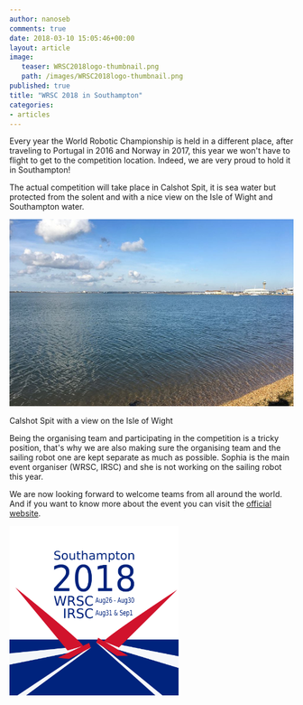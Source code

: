 ```yaml
---
author: nanoseb
comments: true
date: 2018-03-10 15:05:46+00:00
layout: article
image:
   teaser: WRSC2018logo-thumbnail.png
   path: /images/WRSC2018logo-thumbnail.png
published: true
title: "WRSC 2018 in Southampton"
categories:
- articles
---
```


Every year the World Robotic Championship is held in a different place, after traveling to Portugal in 2016 and Norway in 2017, this year we won't have to flight to get to the competition location. Indeed, we are very proud to hold it in Southampton!

The actual competition will take place in Calshot Spit, it is sea water but protected from the solent and with a nice view on the Isle of Wight and Southampton water.

![Calshot with a view on the Isle of Wight](/images/calshot.jpg)

Calshot Spit with a view on the Isle of Wight

Being the organising team and participating in the competition is a tricky position, that's why we are also making sure the organising team and the sailing robot one are kept separate as much as possible. Sophia is the main event organiser (WRSC, IRSC) and she is not working on the sailing robot this year.

We are now looking forward to welcome teams from all around the world. And if you want to know more about the event you can visit the [official website](https://www.roboticsailing.org/2018/).


 <img src="/images/WRSC2018logo.png" alt="WRSC2018 logo" width="300"> 
